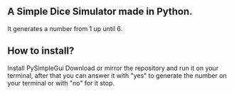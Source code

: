 ## A Simple Dice Simulator made in Python.
It generates a number from 1 up until 6.

## How to install?
Install PySimpleGui
Download or mirror the repository and run it on your terminal, after that you can answer it with "yes" to generate the number on your terminal or with "no" for it stop.

